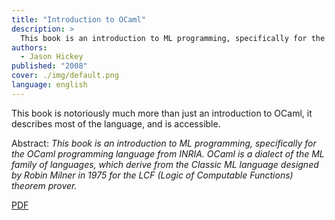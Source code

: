 ```yaml
---
title: "Introduction to OCaml"
description: >
  This book is an introduction to ML programming, specifically for the OCaml programming language from INRIA. OCaml is a dialect of the ML family of languages, which derive from the Classic ML language designed by Robin Milner in 1975 for the LCF (Logic of Computable Functions) theorem prover.
authors:
  - Jason Hickey
published: "2008"
cover: ./img/default.png
language: english
---
```


This book is notoriously much more than just an introduction to OCaml,
it describes most of the language, and is accessible.

Abstract: *This book is an introduction to ML programming, specifically for the OCaml programming language from INRIA. OCaml is a dialect of the ML family of languages, which derive from the Classic ML language designed by Robin Milner in 1975 for the LCF (Logic of Computable Functions) theorem prover.*

[PDF](http://courses.cms.caltech.edu/cs134/cs134b/book.pdf)
